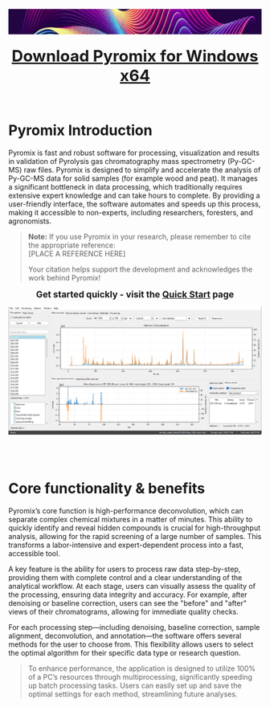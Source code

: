 
<img src="images/cover_image.jpeg" alt="Pyromix Banner" style="width:100%; object-fit:cover; border-radius:8px; aspect-ratio:16/2; object-position:center 40%; clip-path: inset(10% 0 10% 0);">

</p>

<div align="center">
<span style="font-size:2.25em;"><strong><a href="quick_start.md">Download Pyromix for Windows x64</a></strong></span>
</div>
<br><br>

# Pyromix Introduction

Pyromix is fast and robust software for processing, visualization and results in validation of Pyrolysis gas chromatography mass spectrometry (Py-GC-MS) raw files. Pyromix is designed to simplify and accelerate the analysis of Py-GC-MS data for solid samples (for example wood and peat). It manages a significant bottleneck in data processing, which traditionally requires extensive expert knowledge and can take hours to complete. By providing a user-friendly interface, the software automates and speeds up this process, making it accessible to non-experts, including researchers, foresters, and agronomists.

> **Note:** If you use Pyromix in your research, please remember to cite the appropriate reference:  
> [PLACE A REFERENCE HERE]  
>  
> Your citation helps support the development and acknowledges the work behind Pyromix!


<div align="center">

<span style="font-size:1.25em;"><strong>Get started quickly - visit the <a href="#/quick_start.md">Quick Start</a> page</strong></span>

   <img src="images/image001.png" alt="Pyromix GUI" >
</div>

<br><br>

# Core functionality & benefits

Pyromix’s core function is high-performance deconvolution, which can separate complex chemical mixtures in a matter of minutes. This ability to quickly identify and reveal hidden compounds is crucial for high-throughput analysis, allowing for the rapid screening of a large number of samples. This transforms a labor-intensive and expert-dependent process into a fast, accessible tool.

A key feature is the ability for users to process raw data step-by-step, providing them with complete control and a clear understanding of the analytical workflow. At each stage, users can visually assess the quality of the processing, ensuring data integrity and accuracy. For example, after denoising or baseline correction, users can see the "before" and "after" views of their chromatograms, allowing for immediate quality checks.

For each processing step—including denoising, baseline correction, sample alignment, deconvolution, and annotation—the software offers several methods for the user to choose from. This flexibility allows users to select the optimal algorithm for their specific data type or research question. 
> To enhance performance, the application is designed to utilize 100% of a PC’s resources through multiprocessing, significantly speeding up batch processing tasks. Users can easily set up and save the optimal settings for each method, streamlining future analyses.


